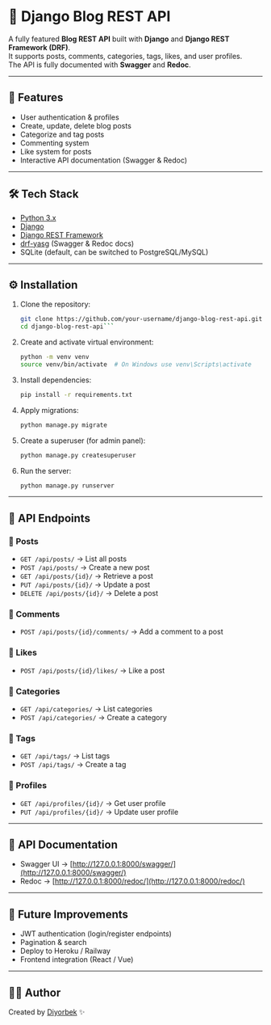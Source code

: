 # 📝 Django Blog REST API

A fully featured **Blog REST API** built with **Django** and **Django REST Framework (DRF)**.  
It supports posts, comments, categories, tags, likes, and user profiles.  
The API is fully documented with **Swagger** and **Redoc**.

---

## 🚀 Features
- User authentication & profiles  
- Create, update, delete blog posts  
- Categorize and tag posts  
- Commenting system  
- Like system for posts  
- Interactive API documentation (Swagger & Redoc)  

---

## 🛠 Tech Stack
- [Python 3.x](https://www.python.org/)  
- [Django](https://www.djangoproject.com/)  
- [Django REST Framework](https://www.django-rest-framework.org/)  
- [drf-yasg](https://drf-yasg.readthedocs.io/) (Swagger & Redoc docs)  
- SQLite (default, can be switched to PostgreSQL/MySQL)  

---

## ⚙️ Installation

1. Clone the repository:
   ```bash
   git clone https://github.com/your-username/django-blog-rest-api.git
   cd django-blog-rest-api```

2. Create and activate virtual environment:

   ```bash
   python -m venv venv
   source venv/bin/activate  # On Windows use venv\Scripts\activate
   ```

3. Install dependencies:

   ```bash
   pip install -r requirements.txt
   ```

4. Apply migrations:

   ```bash
   python manage.py migrate
   ```

5. Create a superuser (for admin panel):

   ```bash
   python manage.py createsuperuser
   ```

6. Run the server:

   ```bash
   python manage.py runserver
   ```

---

## 📌 API Endpoints

### 🔹 Posts

* `GET /api/posts/` → List all posts
* `POST /api/posts/` → Create a new post
* `GET /api/posts/{id}/` → Retrieve a post
* `PUT /api/posts/{id}/` → Update a post
* `DELETE /api/posts/{id}/` → Delete a post

### 🔹 Comments

* `POST /api/posts/{id}/comments/` → Add a comment to a post

### 🔹 Likes

* `POST /api/posts/{id}/likes/` → Like a post

### 🔹 Categories

* `GET /api/categories/` → List categories
* `POST /api/categories/` → Create a category

### 🔹 Tags

* `GET /api/tags/` → List tags
* `POST /api/tags/` → Create a tag

### 🔹 Profiles

* `GET /api/profiles/{id}/` → Get user profile
* `PUT /api/profiles/{id}/` → Update user profile

---

## 📖 API Documentation

* Swagger UI → [http://127.0.0.1:8000/swagger/](http://127.0.0.1:8000/swagger/)
* Redoc → [http://127.0.0.1:8000/redoc/](http://127.0.0.1:8000/redoc/)

---

## 🔮 Future Improvements

* JWT authentication (login/register endpoints)
* Pagination & search
* Deploy to Heroku / Railway
* Frontend integration (React / Vue)

---

## 👨‍💻 Author

Created by [Diyorbek](https://github.com/rafkix) ✨
